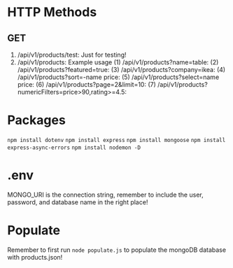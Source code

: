 # HTTP Methods
## GET
1. /api/v1/products/test: Just for testing!
2. /api/v1/products: 
Example usage
(1) /api/v1/products?name=table:
(2) /api/v1/products?featured=true:
(3) /api/v1/products?company=ikea:
(4) /api/v1/products?sort=-name price:
(5) /api/v1/products?select=name price:
(6) /api/v1/products?page=2&limit=10:
(7) /api/v1/products?numericFilters=price>90,rating>=4.5:



# Packages
`npm install dotenv`
`npm install express`
`npm install mongoose`
`npm install express-async-errors`
`npm install nodemon -D`

# .env
MONGO_URI is the connection string, remember to include the user, password, and database name in the right place!

# Populate
Remember to first run `node populate.js` to populate the mongoDB database with products.json!